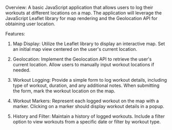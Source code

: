 Overview: A basic JavaScript application that allows users to log their workouts at different locations on a map. 
The application will leverage the JavaScript Leaflet library for map rendering and the Geolocation API for obtaining user location.

Features:

1. Map Display:
  Utilize the Leaflet library to display an interactive map.
  Set an initial map view centered on the user's current location.

2. Geolocation:
  Implement the Geolocation API to retrieve the user's current location.
  Allow users to manually input workout locations if needed.

3. Workout Logging:
  Provide a simple form to log workout details, including type of workout, duration, and any additional notes.
  When submitting the form, mark the workout location on the map.

4. Workout Markers:
  Represent each logged workout on the map with a marker.
  Clicking on a marker should display workout details in a popup.

5. History and Filter:
  Maintain a history of logged workouts.
  Include a filter option to view workouts from a specific date or filter by workout type.
